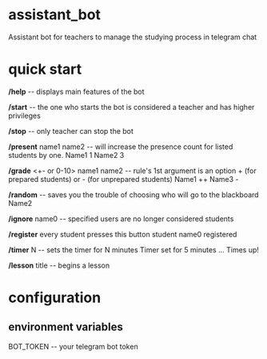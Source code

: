 # assistant_bot
Assistant bot for teachers to manage the studying process in telegram chat

# quick start

**/help** -- displays main features of the bot

**/start** -- the one who starts the bot is considered a teacher and has higher privileges 

**/stop** -- only teacher can stop the bot

**/present** name1 name2 -- will increase the presence count for listed students by one.
Name1 1
Name2 3

**/grade** <+- or 0-10> name1 name2 -- rule's 1st argument is an option + (for prepared students) or - (for unprepared students)
Name1 ++
Name3 -

**/random** -- saves you the trouble of choosing who will go to the blackboard
Name2

**/ignore** name0 -- specified users are no longer considered students

**/register** every student presses this button
student name0 registered

**/timer** N -- sets the timer for N minutes
Timer set for 5 minutes
…
Times up!

**/lesson** title -- begins a lesson

# configuration

## environment variables

BOT_TOKEN -- your telegram bot token